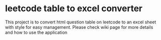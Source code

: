 # leetcode table to excel converter

This project is to convert html question table on leetcode to an excel sheet with style for easy management. 
Please check wiki page for more details and how to use the application


